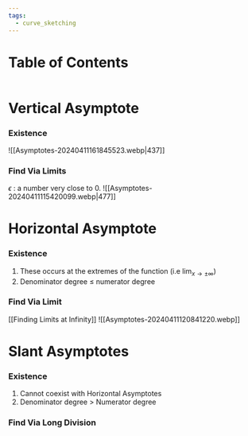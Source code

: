 ```yaml
---
tags:
  - curve_sketching
---
```

# Table of Contents
```table-of-contents
```
# Vertical Asymptote
### Existence
![[Asymptotes-20240411161845523.webp|437]]
### Find Via Limits
$\epsilon$ : a number very close to 0.
![[Asymptotes-20240411115420099.webp|477]]
# Horizontal Asymptote
### Existence
1. These occurs at the extremes of the function (i.e $\lim_{ x \to \pm\infty }$)
2. Denominator degree $\leq$ numerator degree
### Find Via Limit
[[Finding Limits at Infinity]]
![[Asymptotes-20240411120841220.webp]]
# Slant Asymptotes
### Existence
1. Cannot coexist with Horizontal Asymptotes
2. Denominator degree > Numerator degree
### Find Via Long Division

